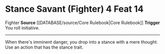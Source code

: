 ﻿---
actions: '[free-action]'
feat: Stance Savant (Fighter)
id: '419'
level: '14'
name: Stance Savant (Fighter)
rarity: Common
source: '[[DATABASE/source/Core Rulebook|Core Rulebook]]'
trait:
- '[[DATABASE/trait/Fighter|Fighter]]'
trigger: You roll initiative.
type: Feat

---
# Stance Savant (Fighter) <span class="action-icon">4</span> <span class="item-type">Feat 14</span>

<span class="item-trait">Fighter</span>
**Source** [[DATABASE/source/Core Rulebook|Core Rulebook]] 
**Trigger** You roll initiative.

---
When there's imminent danger, you drop into a stance with a mere thought. Use an action that has the stance trait.